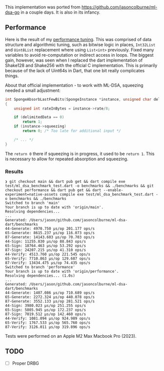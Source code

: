 This implementation was ported from https://github.com/jasoncolburne/ml-dsa-go in a couple days. It is also in its infancy.

## Performance

Here is the result of my [performance tuning](https://github.com/jasoncolburne/ml-dsa-dart/pull/4).
This was comprised of data structure and algorithmic tuning, such as bitwise logic in places,
`Int32List` and `Uint8List` replacement where using `List<int>` previously. Fixed many variables
to avoid re-computation or indirect access in loops. The biggest gain, however, was seen when I
replaced the dart implementation of Shake128 and Shake256 with the official C implementation. This
is primarily because of the lack of Uint64s in Dart, that one bit really complicates things.

About that official implementation - to work with ML-DSA, squeezing needed a small adjustment:

```C
int SpongeAbsorbLastFewBits(SpongeInstance *instance, unsigned char delimitedData)
{
    unsigned int rateInBytes = instance->rate/8;

    if (delimitedData == 0)
        return 1;
    if (instance->squeezing)
        return 0; /* Too late for additional input */

    /* ... */
}
```

The `return 0` there if squeezing is in progress, it used to be `return 1`. This is necessary to
allow for repeated absorption and squeezing.

### Results

```
❯ git checkout main && dart pub get && dart compile exe test/ml_dsa_benchmark_test.dart -o benchmarks && ./benchmarks && git checkout performance && dart pub get && dart --enable-experiment=native-assets compile exe test/ml_dsa_benchmark_test.dart -o benchmarks && ./benchmarks
Switched to branch 'main'
Your branch is up to date with 'origin/main'.
Resolving dependencies... 
...
Generated: /Users/jason/github.com/jasoncolburne/ml-dsa-dart/benchmarks
44-Generate: 4970.750 µs/op 201.177 ops/s
65-Generate: 8615.237 µs/op 116.073 ops/s
87-Generate: 14143.603 µs/op 70.703 ops/s
44-Sign: 11255.830 µs/op 88.843 ops/s
65-Sign: 18764.463 µs/op 53.292 ops/s
87-Sign: 24207.215 µs/op 41.310 ops/s
44-Verify: 4513.760 µs/op 221.545 ops/s
65-Verify: 7710.863 µs/op 129.687 ops/s
87-Verify: 13434.475 µs/op 74.435 ops/s
Switched to branch 'performance'
Your branch is up to date with 'origin/performance'.
Resolving dependencies... (1.0s)
...
Generated: /Users/jason/github.com/jasoncolburne/ml-dsa-dart/benchmarks
44-Generate: 1407.086 µs/op 710.689 ops/s
65-Generate: 2272.324 µs/op 440.078 ops/s
87-Generate: 3552.133 µs/op 281.521 ops/s
44-Sign: 3980.023 µs/op 251.255 ops/s
65-Sign: 5805.945 µs/op 172.237 ops/s
87-Sign: 7019.512 µs/op 142.460 ops/s
44-Verify: 1081.094 µs/op 924.989 ops/s
65-Verify: 1767.533 µs/op 565.760 ops/s
87-Verify: 3126.011 µs/op 319.896 ops/s
```

Tests were performed on an Apple M2 Max Macbook Pro (2023).

## TODO

- [ ] Proper DRBG
